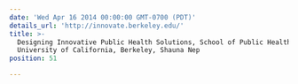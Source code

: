 ```yaml
---
date: 'Wed Apr 16 2014 00:00:00 GMT-0700 (PDT)'
details_url: 'http://innovate.berkeley.edu/'
title: >-
  Designing Innovative Public Health Solutions, School of Public Health,
  University of California, Berkeley, Shauna Nep
position: 51

---
```


